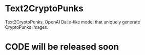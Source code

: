 # Text2CryptoPunks
Text2CryptoPunks, OpenAI Dalle-like model that uniquely generate CryptoPunks images.

# CODE will be released soon
